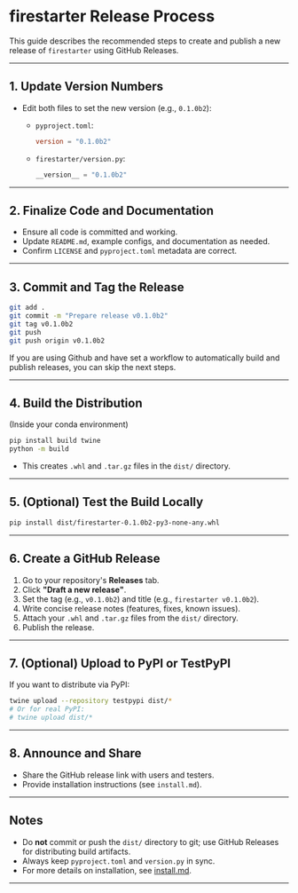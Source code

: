# firestarter Release Process

This guide describes the recommended steps to create and publish a new release of `firestarter`
using GitHub Releases.

---

## 1. Update Version Numbers

- Edit both files to set the new version (e.g., `0.1.0b2`):

  - `pyproject.toml`:

    ```toml
    version = "0.1.0b2"
    ```

  - `firestarter/version.py`:

    ```python
    __version__ = "0.1.0b2"
    ```

---

## 2. Finalize Code and Documentation

- Ensure all code is committed and working.
- Update `README.md`, example configs, and documentation as needed.
- Confirm `LICENSE` and `pyproject.toml` metadata are correct.

---

## 3. Commit and Tag the Release

```sh
git add .
git commit -m "Prepare release v0.1.0b2"
git tag v0.1.0b2
git push
git push origin v0.1.0b2
```

If you are using Github and have set a workflow to automatically build and publish releases, you can skip the next steps.

---

## 4. Build the Distribution

(Inside your conda environment)

```sh
pip install build twine
python -m build
```

- This creates `.whl` and `.tar.gz` files in the `dist/` directory.

---

## 5. (Optional) Test the Build Locally

```sh
pip install dist/firestarter-0.1.0b2-py3-none-any.whl
```

---

## 6. Create a GitHub Release

1. Go to your repository's **Releases** tab.
2. Click **"Draft a new release"**.
3. Set the tag (e.g., `v0.1.0b2`) and title (e.g., `firestarter v0.1.0b2`).
4. Write concise release notes (features, fixes, known issues).
5. Attach your `.whl` and `.tar.gz` files from the `dist/` directory.
6. Publish the release.

---

## 7. (Optional) Upload to PyPI or TestPyPI

If you want to distribute via PyPI:

```sh
twine upload --repository testpypi dist/*
# Or for real PyPI:
# twine upload dist/*
```

---

## 8. Announce and Share

- Share the GitHub release link with users and testers.
- Provide installation instructions (see `install.md`).

---

## Notes

- Do **not** commit or push the `dist/` directory to git; use GitHub Releases for distributing build
  artifacts.
- Always keep `pyproject.toml` and `version.py` in sync.
- For more details on installation, see [install.md](install.md).

---
